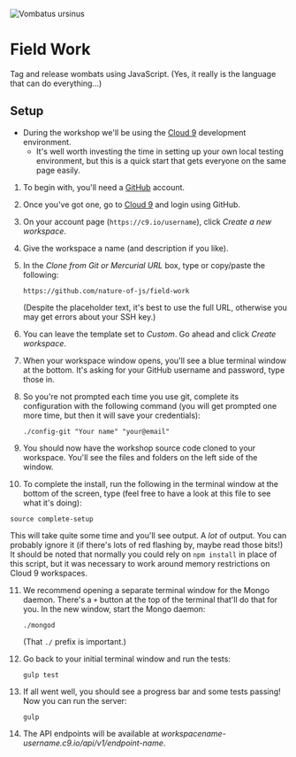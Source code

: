 ![Vombatus ursinus](https://upload.wikimedia.org/wikipedia/commons/thumb/1/18/Vombatus_ursinus_-Maria_Island_National_Park.jpg/320px-Vombatus_ursinus_-Maria_Island_National_Park.jpg)

# Field Work

Tag and release wombats using JavaScript. (Yes, it really is the language that can do everything...)


## Setup

* During the workshop we'll be using the [Cloud 9](https://c9.io) development environment.
  * It's well worth investing the time in setting up your own local testing environment, but this is a quick start that gets everyone on the same page easily.

1. To begin with, you'll need a [GitHub](https://github.com) account.
2. Once you've got one, go to [Cloud 9](https://c9.io) and login using GitHub.
3. On your account page (`https://c9.io/username`), click _Create a new workspace_.
4. Give the workspace a name (and description if you like).
5. In the *Clone from Git or Mercurial URL* box, type or copy/paste the following:

   ```
   https://github.com/nature-of-js/field-work
   ```

   (Despite the placeholder text, it's best to use the full URL, otherwise you may get errors about your SSH key.)
6. You can leave the template set to _Custom_. Go ahead and click _Create workspace_.
7. When your workspace window opens, you'll see a blue terminal window at the bottom. It's asking for your GitHub username and password, type those in.
8. So you're not prompted each time you use git, complete its configuration with the following command (you will get prompted one more time, but then it will save your credentials):

    ```
    ./config-git "Your name" "your@email"
    ```

9. You should now have the workshop source code cloned to your workspace. You'll see the files and folders on the left side of the window.
10. To complete the install, run the following in the terminal window at the bottom of the screen, type (feel free to have a look at this file to see what it's doing):

   ```
   source complete-setup
   ```

This will take quite some time and you'll see output. A *lot* of output. You can probably ignore it (if there's lots of red flashing by, maybe read those bits!) It should be noted that normally you could rely on `npm install` in place of this script, but it was necessary to work around memory restrictions on Cloud 9 workspaces.

11. We recommend opening a separate terminal window for the Mongo daemon. There's a `+` button at the top of the terminal that'll do that for you. In the new window, start the Mongo daemon:

    ```
    ./mongod
    ```

    (That `./` prefix is important.)

12. Go back to your initial terminal window and run the tests:

    ```
    gulp test
    ```

13. If all went well, you should see a progress bar and some tests passing! Now you can run the server:

    ```
    gulp
    ```

14. The API endpoints will be available at _workspacename-username.c9.io/api/v1/endpoint-name_.

